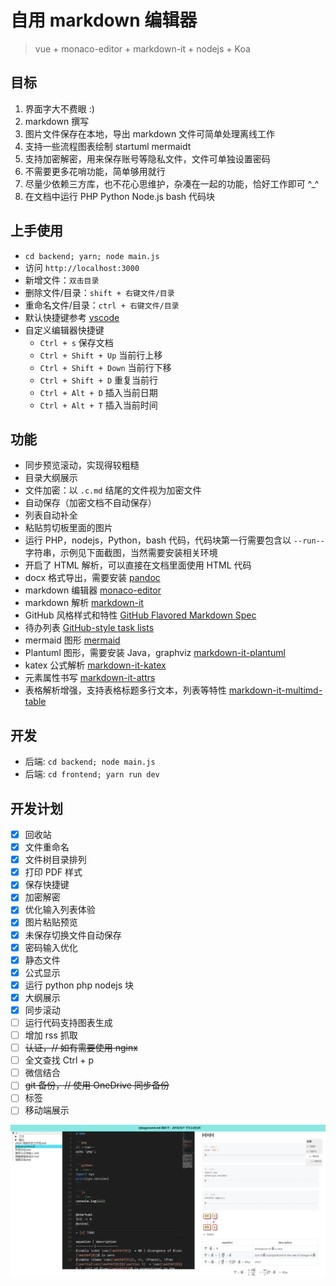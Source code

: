 # 自用 markdown 编辑器
>vue + monaco-editor + markdown-it + nodejs + Koa

## 目标
1. 界面字大不费眼 :)
1. markdown 撰写
2. 图片文件保存在本地，导出 markdown 文件可简单处理离线工作
3. 支持一些流程图表绘制 startuml mermaidt
3. 支持加密解密，用来保存账号等隐私文件，文件可单独设置密码
4. 不需要更多花哨功能，简单够用就行
5. 尽量少依赖三方库，也不花心思维护，杂凑在一起的功能，恰好工作即可 ^_^
6. 在文档中运行 PHP Python Node.js bash 代码块

## 上手使用
+ `cd backend; yarn; node main.js`
+ 访问 `http://localhost:3000`
+ 新增文件：`双击目录`
+ 删除文件/目录：`shift + 右键文件/目录`
+ 重命名文件/目录：`ctrl + 右键文件/目录`
+ 默认快捷键参考 [vscode](https://code.visualstudio.com/)
+ 自定义编辑器快捷键
    + `Ctrl + s` 保存文档
    + `Ctrl + Shift + Up` 当前行上移
    + `Ctrl + Shift + Down` 当前行下移
    + `Ctrl + Shift + D` 重复当前行
    + `Ctrl + Alt + D` 插入当前日期
    + `Ctrl + Alt + T` 插入当前时间

## 功能
+ 同步预览滚动，实现得较粗糙
+ 目录大纲展示
+ 文件加密：以 `.c.md` 结尾的文件视为加密文件
+ 自动保存（加密文档不自动保存）
+ 列表自动补全
+ 粘贴剪切板里面的图片
+ 运行 PHP，nodejs，Python，bash 代码，代码块第一行需要包含以 `--run--` 字符串，示例见下面截图，当然需要安装相关环境
+ 开启了 HTML 解析，可以直接在文档里面使用 HTML 代码
+ docx 格式导出，需要安装 [pandoc](https://pandoc.org/)
+ markdown 编辑器 [monaco-editor](https://github.com/Microsoft/monaco-editor)
+ markdown 解析 [markdown-it](https://github.com/markdown-it/markdown-it)
+ GitHub 风格样式和特性 [GitHub Flavored Markdown Spec](https://github.github.com/gfm/)
+ 待办列表 [GitHub-style task lists](https://github.com/revin/markdown-it-task-lists)
+ mermaid 图形 [mermaid](https://github.com/knsv/mermaid)
+ Plantuml 图形，需要安装 Java，graphviz [markdown-it-plantuml](https://github.com/gmunguia/markdown-it-plantuml)
+ katex 公式解析 [markdown-it-katex](https://github.com/waylonflinn/markdown-it-katex)
+ 元素属性书写 [markdown-it-attrs](https://github.com/arve0/markdown-it-attrs)
+ 表格解析增强，支持表格标题多行文本，列表等特性 [markdown-it-multimd-table](https://github.com/RedBug312/markdown-it-multimd-table)

## 开发
+ 后端: `cd backend; node main.js`
+ 后端: `cd frontend; yarn run dev`

## 开发计划

+ [x] 回收站
+ [x] 文件重命名
+ [x] 文件树目录排列
+ [x] 打印 PDF 样式
+ [x] 保存快捷键
+ [x] 加密解密
+ [x] 优化输入列表体验
+ [x] 图片粘贴预览
+ [x] 未保存切换文件自动保存
+ [x] 密码输入优化
+ [x] 静态文件
+ [x] 公式显示
+ [x] 运行 python php nodejs 块
+ [x] 大纲展示
+ [x] 同步滚动
+ [ ] 运行代码支持图表生成
+ [ ] 增加 rss 抓取
+ [ ] ~~认证，// 如有需要使用 nginx~~
+ [ ] 全文查找 Ctrl + p
+ [ ] 微信结合
+ [ ] ~~git 备份，// 使用 OneDrive 同步备份~~
+ [ ] 标签
+ [ ] 移动端展示

![截图](./screenshot.png)
